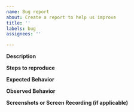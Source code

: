 ```yaml
---
name: Bug report
about: Create a report to help us improve
title: ''
labels: bug
assignees: ''

---
```


**Description**



**Steps to reproduce**


**Expected Behavior**



**Observed Behavior**


**Screenshots or Screen Recording (if applicable)**
